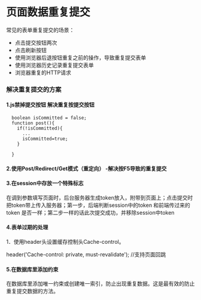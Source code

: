 # 页面数据重复提交

常见的表单重复提交的场景：
- 点击提交按钮两次
- 点击刷新按钮
- 使用浏览器后退按钮重复之前的操作，导致重复提交表单
- 使用浏览器历史记录重复提交表单
- 浏览器重复的HTTP请求

### 解决重复提交的方案

#### 1.js禁掉提交按钮 解决重复按提交按钮
```
  boolean isCommitted = false;
  function post(){
    if(!isCommitted){
      ...
      isCommitted=true;
    }
        
  }
```


#### 2.使用Post/Redirect/Get模式（重定向） -解决按F5导致的重复提交

#### 3.在session中存放一个特殊标志
在调到参数填写页面时，后台服务器生成token放入，附带到页面上；点击提交时把token带上传入服务器；第一步，后端判断session中的token 和前端传过来的token 是否一样；第二步一样的话此次提交成功，并移除session中token

#### 4.表单过期的处理
1．使用header头设置缓存控制头Cache-control。

header('Cache-control: private, must-revalidate'); //支持页面回跳

#### 5.在数据库里添加约束
在数据库里添加唯一约束或创建唯一索引，防止出现重复数据。这是最有效的防止重复提交数据的方法。

